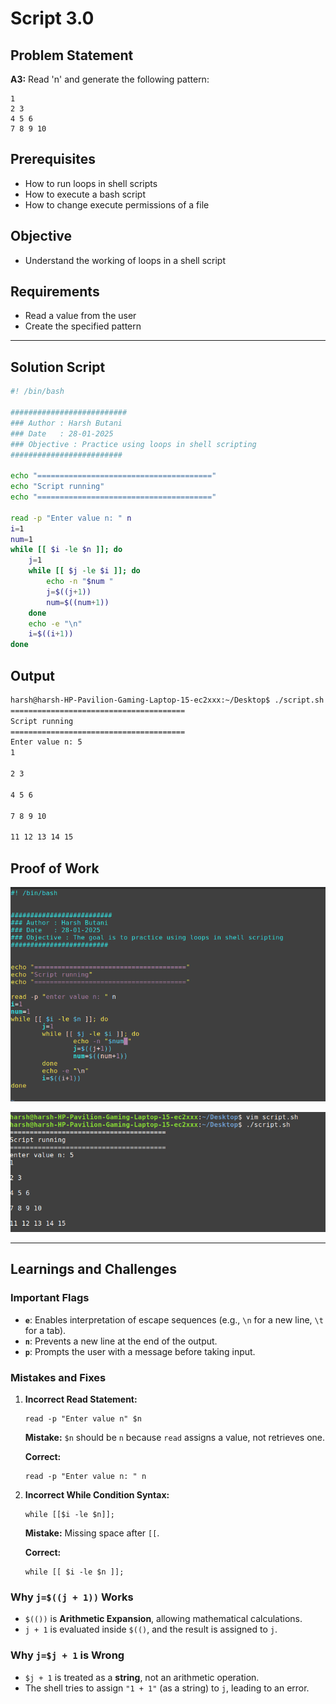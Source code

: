 # Script 3.0

## Problem Statement

**A3:** Read 'n' and generate the following pattern:

```
1
2 3
4 5 6
7 8 9 10
```

## Prerequisites

- How to run loops in shell scripts
- How to execute a bash script
- How to change execute permissions of a file

## Objective

- Understand the working of loops in a shell script

## Requirements

- Read a value from the user
- Create the specified pattern

---

## Solution Script

```bash
#! /bin/bash

##########################
### Author : Harsh Butani
### Date   : 28-01-2025
### Objective : Practice using loops in shell scripting
#########################

echo "======================================="
echo "Script running"
echo "======================================="

read -p "Enter value n: " n
i=1
num=1
while [[ $i -le $n ]]; do
    j=1
    while [[ $j -le $i ]]; do
        echo -n "$num "
        j=$((j+1))
        num=$((num+1))
    done
    echo -e "\n"
    i=$((i+1))
done
```

## Output

```bash
harsh@harsh-HP-Pavilion-Gaming-Laptop-15-ec2xxx:~/Desktop$ ./script.sh
=======================================
Script running
=======================================
Enter value n: 5
1

2 3

4 5 6

7 8 9 10

11 12 13 14 15
```

## Proof of Work

![image.png](images/image3.1.png)

![image.png](images/image3.2.png)

---

## Learnings and Challenges

### Important Flags

- **`e`**: Enables interpretation of escape sequences (e.g., `\n` for a new line, `\t` for a tab).
- **`n`**: Prevents a new line at the end of the output.
- **`p`**: Prompts the user with a message before taking input.

### Mistakes and Fixes

1. **Incorrect Read Statement:**

   ```
   read -p "Enter value n" $n
   ```

   **Mistake:** `$n` should be `n` because `read` assigns a value, not retrieves one.

   **Correct:**

   ```
   read -p "Enter value n: " n
   ```

2. **Incorrect While Condition Syntax:**

   ```
   while [[$i -le $n]];
   ```

   **Mistake:** Missing space after `[[`.

   **Correct:**

   ```
   while [[ $i -le $n ]];
   ```

### Why `j=$((j + 1))` Works

- `$(())` is **Arithmetic Expansion**, allowing mathematical calculations.
- `j + 1` is evaluated inside `$(()`, and the result is assigned to `j`.

### Why `j=$j + 1` is Wrong

- `$j + 1` is treated as a **string**, not an arithmetic operation.
- The shell tries to assign `"1 + 1"` (as a string) to `j`, leading to an error.
